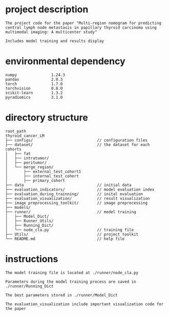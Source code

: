 # project description
    The project code for the paper "Multi-region nomogram for predicting central lymph node metastasis in papillary thyroid carcinoma using multimodal imaging: A multicenter study" 

    Includes model training and results display
 
# environmental dependency
    numpy               1.24.3
	pandas              2.0.3
	torch               1.7.0
	torchvision         0.8.0
	scikit-learn        1.3.2
	pyradiomics         3.1.0

# directory structure
    root_path
    thyroid_cancer_LM
    ├── configs/                            // configuration files
    ├── dataset/                            // the dataset for each cohorts
    │   ├── fat
    │   ├── intratumor/
    │   ├── peritumor/
    │   └── merge_region/
    │       ├── external_test_cohort1
    │       ├── internal_test_cohort
    │       ├── primary_cohort
    ├── data                                // initial data
    ├── evaluation_indicators/              // model evaluation index
    ├── evaluation_during_trainning/        // inital evaluation
    ├── evaluation_visualization/           // result visualization
    ├── image_preprocessing_toolkit/        // image preprocessing
    ├── models/                             
    ├── runner/                             // model training
    │   ├── Model_Dict/
    │   ├── Runner_Utils/
    │   ├── Running_Dict/
    │   └── node_cla.py                     // training file
    ├── Utils/                              // project toolkit
    └── README.md                           // help file

# instructions
 	The model training file is located at ./runner/node_cla.py

    Parameters during the model training process are saved in ./runner/Running_Dict

    The best parameters stored in ./runner/Model_Dict

    The evaluation_visualization include important visualization code for the paper
 
 
 
